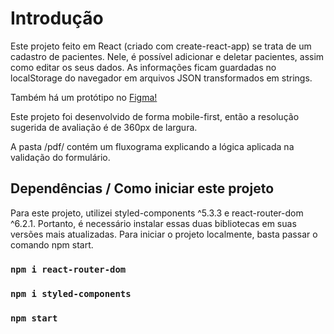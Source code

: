 # Introdução

Este projeto feito em React (criado com create-react-app) se trata de um cadastro de pacientes. Nele, é possível adicionar e deletar pacientes, assim como editar os seus dados.
As informações ficam guardadas no localStorage do navegador em arquivos JSON transformados em strings.

Também há um protótipo no <a href="https://www.figma.com/proto/Di4VNLODYRjpv4X8HzZjXP/Interprocess?scaling=scale-down&page-id=0%3A1&starting-point-node-id=0%3A4&node-id=0%3A4">Figma!</a>

Este projeto foi desenvolvido de forma mobile-first, então a resolução sugerida de avaliação é de 360px de largura.

A pasta /pdf/ contém um fluxograma explicando a lógica aplicada na validação do formulário.
## Dependências / Como iniciar este projeto

Para este projeto, utilizei styled-components ^5.3.3 e react-router-dom ^6.2.1. Portanto, é necessário instalar essas duas bibliotecas em suas versões mais atualizadas.
Para iniciar o projeto localmente, basta passar o comando npm start.
### `npm i react-router-dom`
### `npm i styled-components`

### `npm start`



